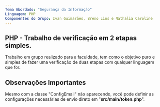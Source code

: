 ```yaml
---
Tema Abordado: "Segurança da Informação"
Linguagem: PHP
Componentes do Grupo: Ivan Guimarães, Breno Lins e Nathalia Caroline
---
```


## PHP - Trabalho de verificação em 2 etapas simples.

Trabalho em grupo realizado para a faculdade, tem como o objetivo
puro e simples de fazer uma verificação de duas etapas com qualquer
linguagem que for.

## Observações Importantes

Mesmo com a classe "ConfigEmail" não aparecendo, você pode
definir as configurações necessárias de envio direto em "**src/main/token.php**".